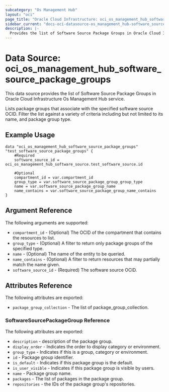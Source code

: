 ```yaml
---
subcategory: "Os Management Hub"
layout: "oci"
page_title: "Oracle Cloud Infrastructure: oci_os_management_hub_software_source_package_groups"
sidebar_current: "docs-oci-datasource-os_management_hub-software_source_package_groups"
description: |-
  Provides the list of Software Source Package Groups in Oracle Cloud Infrastructure Os Management Hub service
---
```


# Data Source: oci_os_management_hub_software_source_package_groups
This data source provides the list of Software Source Package Groups in Oracle Cloud Infrastructure Os Management Hub service.

Lists package groups that associate with the specified software source OCID. Filter the list against a 
variety of criteria including but not limited to its name, and package group type.


## Example Usage

```hcl
data "oci_os_management_hub_software_source_package_groups" "test_software_source_package_groups" {
	#Required
	software_source_id = oci_os_management_hub_software_source.test_software_source.id

	#Optional
	compartment_id = var.compartment_id
	group_type = var.software_source_package_group_group_type
	name = var.software_source_package_group_name
	name_contains = var.software_source_package_group_name_contains
}
```

## Argument Reference

The following arguments are supported:

* `compartment_id` - (Optional) The OCID of the compartment that contains the resources to list.
* `group_type` - (Optional) A filter to return only package groups of the specified type.
* `name` - (Optional) The name of the entity to be queried.
* `name_contains` - (Optional) A filter to return resources that may partially match the name given.
* `software_source_id` - (Required) The software source OCID.


## Attributes Reference

The following attributes are exported:

* `package_group_collection` - The list of package_group_collection.

### SoftwareSourcePackageGroup Reference

The following attributes are exported:

* `description` - description of the package group.
* `display_order` - Indicates the order to display category or environment.
* `group_type` - Indicates if this is a group, category or environment.
* `id` - Package group identifier.
* `is_default` - Indicates if this package group is the default.
* `is_user_visible` - Indicates if this package group is visible by users.
* `name` - Package group name.
* `packages` - The list of packages in the package group.
* `repositories` - the IDs of the package group's repositories.

